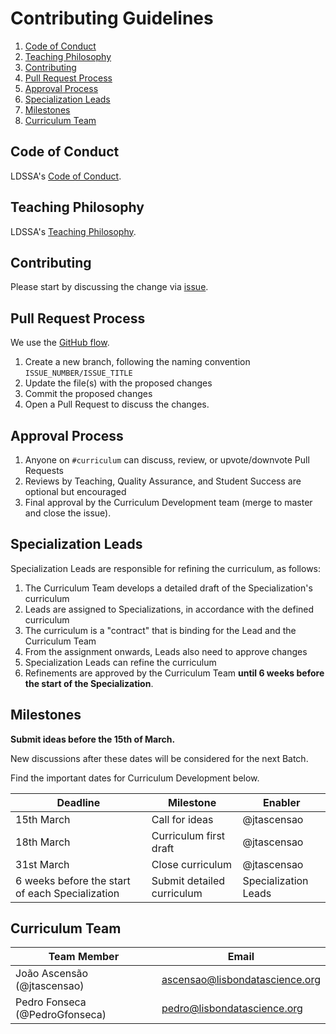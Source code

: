 Contributing Guidelines
=================

1. [Code of Conduct](#code-of-conduct)
2. [Teaching Philosophy](#teaching-philosophy)
3. [Contributing](#contributing)
4. [Pull Request Process](#pull-request-process)
5. [Approval Process](#approval-process)
6. [Specialization Leads](#specialization-leads)
7. [Milestones](#milestones)
8. [Curriculum Team](#curriculum-development-team)

## Code of Conduct

LDSSA's [Code of Conduct](https://github.com/LDSSA/wiki/wiki/Code-of-Conduct).

## Teaching Philosophy

LDSSA's [Teaching Philosophy](https://github.com/LDSSA/wiki/wiki/Teaching-Philosophy).

## Contributing

Please start by discussing the change via [issue](https://github.com/LDSSA/curriculum-development/issues).

## Pull Request Process

We use the [GitHub flow](https://guides.github.com/introduction/flow/).

1. Create a new branch, following the naming convention `ISSUE_NUMBER/ISSUE_TITLE`
2. Update the file(s) with the proposed changes
3. Commit the proposed changes
4. Open a Pull Request to discuss the changes.

## Approval Process

1. Anyone on `#curriculum` can discuss, review, or upvote/downvote Pull Requests
2. Reviews by Teaching, Quality Assurance, and Student Success are optional but encouraged
3. Final approval by the Curriculum Development team (merge to master and close the issue).

## Specialization Leads

Specialization Leads are responsible for refining the curriculum, as follows:

1. The Curriculum Team develops a detailed draft of the Specialization's curriculum
2. Leads are assigned to Specializations, in accordance with the defined curriculum
3. The curriculum is a "contract" that is binding for the Lead and the Curriculum Team
4. From the assignment onwards, Leads also need to approve changes
5. Specialization Leads can refine the curriculum
6. Refinements are approved by the Curriculum Team **until 6 weeks before the start of the Specialization**.

## Milestones

**Submit ideas before the 15th of March.**

New discussions after these dates will be considered for the next Batch.

Find the important dates for Curriculum Development below.

| Deadline                                          | Milestone                  | Enabler     |
|---------------------------------------------------|----------------------------|-------------|
| 15th March                                        | Call for ideas             | @jtascensao |
| 18th March                                        | Curriculum first draft     | @jtascensao |
| 31st March                                        | Close curriculum           | @jtascensao |
| 6 weeks before the start of each Specialization   | Submit detailed curriculum | Specialization Leads |

## Curriculum Team

| Team Member   | Email                                        |
|---------------|----------------------------------------------|
| João Ascensão (@jtascensao) | ascensao@lisbondatascience.org |
| Pedro Fonseca (@PedroGfonseca) | pedro@lisbondatascience.org  |
